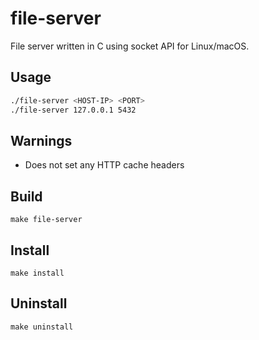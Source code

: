 # file-server
File server written in C using socket API for Linux/macOS.


## Usage
```sh
./file-server <HOST-IP> <PORT>
./file-server 127.0.0.1 5432
```

## Warnings
- Does not set any HTTP cache headers


## Build
```
make file-server
```

## Install
```
make install
```

## Uninstall 
```
make uninstall
```